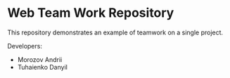 # Web Team Work Repository
This repository demonstrates an example of teamwork on a single project.

Developers:

* Morozov Andrii
* Tuhaienko Danyil
